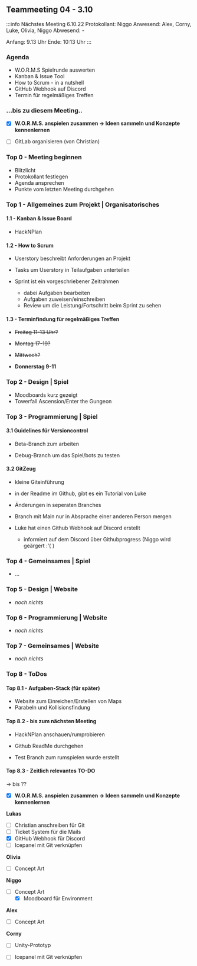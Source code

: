 Teammeeting 04 - 3.10
--
:::info
Nächstes Meeting 6.10.22
Protokollant: Niggo
Anwesend: Alex, Corny, Luke, Olivia, Niggo
Abwesend: -

Anfang: 9.13 Uhr 
Ende: 10:13 Uhr
:::

### Agenda
- W.O.R.M.S Spielrunde auswerten
- Kanban & Issue Tool
- How to Scrum - in a nutshell
- GitHub Webhook auf Discord
- Termin für regelmäßiges Treffen 


### ...bis zu diesem Meeting..

- [x]  **W.O.R.M.S. anspielen zusammen -> Ideen sammeln und Konzepte kennenlernen**
- [ ] GitLab organisieren (von Christian)


### Top 0 - Meeting beginnen

* Blitzlicht
* Protokollant festlegen
* Agenda ansprechen
* Punkte vom letzten Meeting durchgehen


### Top 1 - Allgemeines zum Projekt | Organisatorisches
#### 1.1 - Kanban & Issue Board

- HackNPlan 

#### 1.2 - How to Scrum

- Userstory beschreibt Anforderungen an Projekt
- Tasks um Userstory in Teilaufgaben unterteilen

- Sprint ist ein vorgeschriebener Zeitrahmen
    - dabei Aufgaben bearbeiten
    - Aufgaben zuweisen/einschreiben
    - Review um die Leistung/Fortschritt beim Sprint zu sehen




#### 1.3 - Terminfindung für regelmäßiges Treffen

- ~~Freitag 11-13 Uhr?~~

- ~~Montag 17-19?~~

- ~~Mittwoch?~~

- **Donnerstag 9-11**

### Top 2 - Design | Spiel

- Moodboards kurz gezeigt
- Towerfall Ascension/Enter the Gungeon


### Top 3 - Programmierung | Spiel

#### 3.1 Guidelines für Versioncontrol

- Beta-Branch zum arbeiten

- Debug-Branch um das Spiel/bots zu testen 

#### 3.2 GitZeug

- kleine Giteinführung 
- in der Readme im Github, gibt es ein Tutorial von Luke
- Änderungen in seperaten Branches
- Branch mit Main nur in Absprache einer anderen Person mergen


- Luke hat einen Github Webhook auf Discord erstellt
    - informiert auf dem Discord über Githubprogress
    (Niggo wird geärgert :'( ) 


### Top 4 - Gemeinsames | Spiel

- ...

### Top 5 - Design | Website

- *noch nichts*

### Top 6 - Programmierung | Website

- *noch nichts*

### Top 7 - Gemeinsames | Website

- *noch nichts*
 
### Top 8 - ToDos
#### Top 8.1 - Aufgaben-Stack (für später)
 
- Website zum Einreichen/Erstellen von Maps
- Parabeln und Kollisionsfindung


#### Top 8.2 - bis zum nächsten Meeting

- HackNPlan anschauen/rumprobieren

- Github ReadMe durchgehen

- Test Branch zum rumspielen wurde erstellt

#### Top 8.3 - Zeitlich relevantes TO-DO
-> bis ??

- [x]  **W.O.R.M.S. anspielen zusammen -> Ideen sammeln und Konzepte kennenlernen**


**Lukas**

- [ ] Christian anschreiben für Git
- [ ] Ticket System für die Mails
- [x] GitHub Webhook für Discord 
- [ ] Icepanel mit Git verknüpfen

**Olivia**
- [ ] Concept Art

**Niggo**
- [ ] Concept Art
    - [x] Moodboard für Environment

**Alex**
- [ ] Concept Art

**Corny**

- [ ] Unity-Prototyp

- [ ] Icepanel mit Git verknüpfen

